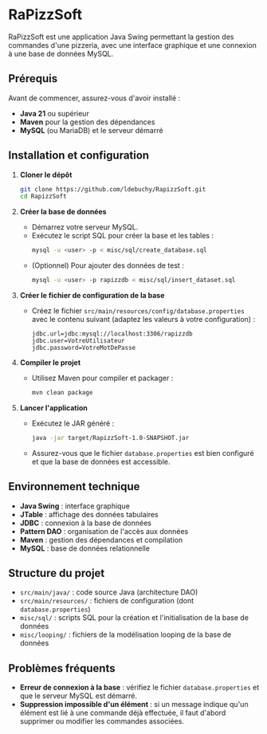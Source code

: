 # RaPizzSoft

RaPizzSoft est une application Java Swing permettant la gestion des commandes d'une pizzeria, avec une interface graphique et une connexion à une base de données MySQL.

## Prérequis
Avant de commencer, assurez-vous d'avoir installé :
- **Java 21** ou supérieur
- **Maven** pour la gestion des dépendances
- **MySQL** (ou MariaDB) et le serveur démarré

## Installation et configuration

1. **Cloner le dépôt**
   ```bash
   git clone https://github.com/ldebuchy/RapizzSoft.git
   cd RapizzSoft
   ```

2. **Créer la base de données**
   - Démarrez votre serveur MySQL.
   - Exécutez le script SQL pour créer la base et les tables :
     ```bash
     mysql -u <user> -p < misc/sql/create_database.sql
     ```
   - (Optionnel) Pour ajouter des données de test :
     ```bash
     mysql -u <user> -p rapizzdb < misc/sql/insert_dataset.sql
     ```

3. **Créer le fichier de configuration de la base**
   - Créez le fichier `src/main/resources/config/database.properties` avec le contenu suivant (adaptez les valeurs à votre configuration) :
     ```properties
     jdbc.url=jdbc:mysql://localhost:3306/rapizzdb
     jdbc.user=VotreUtilisateur
     jdbc.password=VotreMotDePasse
     ```

4. **Compiler le projet**
   - Utilisez Maven pour compiler et packager :
     ```bash
     mvn clean package
     ```

5. **Lancer l'application**
   - Exécutez le JAR généré :
     ```bash
     java -jar target/RapizzSoft-1.0-SNAPSHOT.jar
     ```
   - Assurez-vous que le fichier `database.properties` est bien configuré et que la base de données est accessible.

## Environnement technique
- **Java Swing** : interface graphique
- **JTable** : affichage des données tabulaires
- **JDBC** : connexion à la base de données
- **Pattern DAO** : organisation de l'accès aux données
- **Maven** : gestion des dépendances et compilation
- **MySQL** : base de données relationnelle

## Structure du projet
- `src/main/java/` : code source Java (architecture DAO)
- `src/main/resources/` : fichiers de configuration (dont `database.properties`)
- `misc/sql/` : scripts SQL pour la création et l'initialisation de la base de données
- `misc/looping/` : fichiers de la modélisation looping de la base de données

## Problèmes fréquents
- **Erreur de connexion à la base** : vérifiez le fichier `database.properties` et que le serveur MySQL est démarré.
- **Suppression impossible d'un élément** : si un message indique qu'un élément est lié à une commande déjà effectuée, il faut d'abord supprimer ou modifier les commandes associées.
